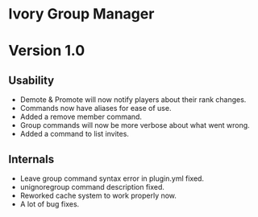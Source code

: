 Ivory Group Manager
=================

# Version 1.0

## Usability

* Demote & Promote will now notify players about their rank changes.
* Commands now have aliases for ease of use.
* Added a remove member command.
* Group commands will now be more verbose about what went wrong.
* Added a command to list invites.

## Internals

* Leave group command syntax error in plugin.yml fixed.
* unignoregroup command description fixed.
* Reworked cache system to work properly now.
* A lot of bug fixes.